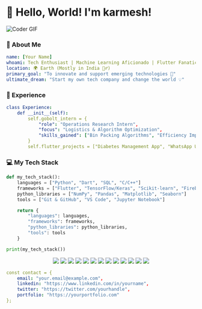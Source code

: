 # 👋 Hello, World! I'm karmesh!

![Coder GIF](https://media.giphy.com/media/qgQUggAC3Pfv687qPC/giphy.gif)

### 🚀 About Me

```yaml
name: [Your Name]
whoami: Tech Enthusiast | Machine Learning Aficionado | Flutter Fanatic
location: 🌍 Earth (Mostly in India 🧘‍♂️)
primary_goal: "To innovate and support emerging technologies 🌟"
ultimate_dream: "Start my own tech company and change the world 💡"
```

### **💼 Experience**
```yaml
class Experience:
    def __init__(self):
        self.gobolt_intern = {
            "role": "Operations Research Intern",
            "focus": "Logistics & Algorithm Optimization",
            "skills_gained": ["Bin Packing Algorithms", "Efficiency Improvements"]
        }
        self.flutter_projects = ["Diabetes Management App", "WhatsApp UI Clone"]
```
### 💻 My Tech Stack
```python
def my_tech_stack():
    languages = ["Python", "Dart", "SQL", "C/C++"]
    frameworks = ["Flutter", "TensorFlow/Keras", "Scikit-learn", "Firebase"]
    python_libraries = ["NumPy", "Pandas", "Matplotlib", "Seaborn"]
    tools = ["Git & GitHub", "VS Code", "Jupyter Notebook"]

    return {
        "languages": languages,
        "frameworks": frameworks,
        "python_libraries": python_libraries,
        "tools": tools
    }

print(my_tech_stack())
```
<p align="center">
  <img src="https://img.shields.io/badge/-Python-3776AB?logo=python&logoColor=white&style=flat-square" />
  <img src="https://img.shields.io/badge/-Dart-0175C2?logo=dart&logoColor=white&style=flat-square" />
  <img src="https://img.shields.io/badge/-Flutter-02569B?logo=flutter&logoColor=white&style=flat-square" />
  <img src="https://img.shields.io/badge/-TensorFlow-FF6F00?logo=tensorflow&logoColor=white&style=flat-square" />
  <img src="https://img.shields.io/badge/-Keras-D00000?logo=keras&logoColor=white&style=flat-square" />
  <img src="https://img.shields.io/badge/-Scikit%20Learn-F7931E?logo=scikitlearn&logoColor=white&style=flat-square" />
  <img src="https://img.shields.io/badge/-GitHub-181717?logo=github&logoColor=white&style=flat-square" />
  <img src="https://img.shields.io/badge/-C%2FC%2B%2B-00599C?logo=cplusplus&logoColor=white&style=flat-square" />
  <img src="https://img.shields.io/badge/-NumPy-013243?logo=numpy&logoColor=white&style=flat-square" />
  <img src="https://img.shields.io/badge/-Pandas-150458?logo=pandas&logoColor=white&style=flat-square" />
  <img src="https://img.shields.io/badge/-Matplotlib-11557C?logo=matplotlib&logoColor=white&style=flat-square" />
  <img src="https://img.shields.io/badge/-Seaborn-3D9B9C?logo=seaborn&logoColor=white&style=flat-square" />
  <img src="https://img.shields.io/badge/-Firebase-FFCA28?logo=firebase&logoColor=white&style=flat-square" />
</p>

```yaml
const contact = {
    email: "your.email@example.com",
    linkedin: "https://www.linkedin.com/in/yourname",
    twitter: "https://twitter.com/yourhandle",
    portfolio: "https://yourportfolio.com"
};
```



